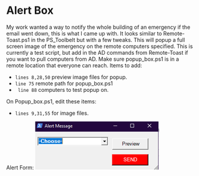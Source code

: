 # Alert Box

My work wanted a way to notify the whole building of an emergency if the email went down, this is what I came up with. It looks similar to Remote-Toast.ps1 in the PS_Toolbelt but with a few tweaks. This will popup a full screen image of the emergency on the remote computers specified. This is currently a test script, but add in the AD commands from Remote-Toast if you want to pull computers from AD. Make sure popup_box.ps1 is in a remote location that everyone can reach. Items to add: 
* `lines 8,28,50` preview image files for popup.
* `line 75` remote path for popup_box.ps1
* ` line 88` computers to test popup on.

On Popup_box.ps1, edit these items: 

* `lines 9,31,55` for image files.

Alert Form: 
![Alert_Form][logo]

[logo]: https://github.com/RyanDeleurme/PowerShell_Toolbelt/blob/master/images/Alert_form.PNG

